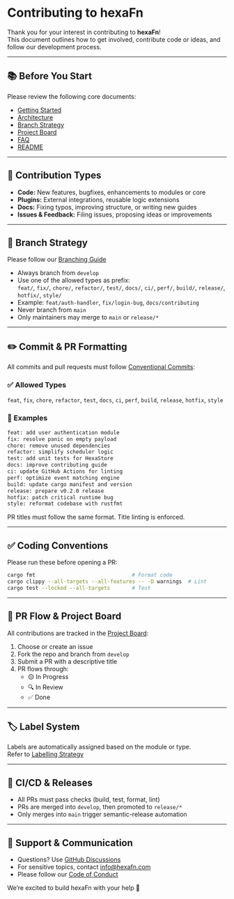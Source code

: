 <!--
SPDX-FileCopyrightText: 2025 Husamettin ARABACI
SPDX-License-Identifier: MIT
-->

# Contributing to hexaFn

Thank you for your interest in contributing to **hexaFn**!  
This document outlines how to get involved, contribute code or ideas, and follow our development process.

---

## 📚 Before You Start

Please review the following core documents:

- [Getting Started](https://github.com/hTuneSys/hexaFn/blob/develop/docs/GETTING_STARTED.md)
- [Architecture](https://github.com/hTuneSys/hexaFn/blob/develop/docs/ARCHITECTURE.md)
- [Branch Strategy](https://github.com/hTuneSys/hexaFn/blob/develop/docs/BRANCH_STRATEGY.md)
- [Project Board](https://github.com/hTuneSys/hexaFn/blob/develop/docs/PROJECT_BOARD.md)
- [FAQ](https://github.com/hTuneSys/hexaFn/blob/develop/docs/FAQ.md)
- [README](https://github.com/hTuneSys/hexaFn#readme)

---

## 🧩 Contribution Types

- **Code:** New features, bugfixes, enhancements to modules or core
- **Plugins:** External integrations, reusable logic extensions
- **Docs:** Fixing typos, improving structure, or writing new guides
- **Issues & Feedback:** Filing issues, proposing ideas or improvements

---

## 🔀 Branch Strategy

Please follow our [Branching Guide](https://github.com/hTuneSys/hexaFn/blob/develop/docs/BRANCH_STRATEGY.md)

- Always branch from `develop`
- Use one of the allowed types as prefix:  
  `feat/`, `fix/`, `chore/`, `refactor/`, `test/`, `docs/`, `ci/`, `perf/`, `build/`, `release/`, `hotfix/`, `style/`
- Example: `feat/auth-handler`, `fix/login-bug`, `docs/contributing`
- Never branch from `main`
- Only maintainers may merge to `main` or `release/*`

---

## ✏️ Commit & PR Formatting

All commits and pull requests must follow [Conventional Commits](https://www.conventionalcommits.org/):

### ✅ Allowed Types

`feat`, `fix`, `chore`, `refactor`, `test`, `docs`, `ci`, `perf`, `build`, `release`, `hotfix`, `style`

### 📝 Examples

```bash
feat: add user authentication module
fix: resolve panic on empty payload
chore: remove unused dependencies
refactor: simplify scheduler logic
test: add unit tests for HexaStore
docs: improve contributing guide
ci: update GitHub Actions for linting
perf: optimize event matching engine
build: update cargo manifest and version
release: prepare v0.2.0 release
hotfix: patch critical runtime bug
style: reformat codebase with rustfmt
```

PR titles must follow the same format. Title linting is enforced.

---

## ✅ Coding Conventions

Please run these before opening a PR:

```bash
cargo fmt                               # Format code
cargo clippy --all-targets --all-features -- -D warnings  # Lint
cargo test --locked --all-targets       # Test
```

---

## 🧪 PR Flow & Project Board

All contributions are tracked in the [Project Board](https://github.com/hTuneSys/hexaFn/blob/develop/docs/PROJECT_BOARD.md):

1. Choose or create an issue
2. Fork the repo and branch from `develop`
3. Submit a PR with a descriptive title
4. PR flows through:
   - 🟡 In Progress
   - 🔍 In Review
   - ✅ Done

---

## 🏷 Label System

Labels are automatically assigned based on the module or type.  
Refer to [Labelling Strategy](https://github.com/hTuneSys/hexaFn/blob/develop/docs/LABELLING_STRATEGY.md)

---

## 🔁 CI/CD & Releases

- All PRs must pass checks (build, test, format, lint)
- PRs are merged into `develop`, then promoted to `release/*`
- Only merges into `main` trigger semantic-release automation

---

## 🙋 Support & Communication

- Questions? Use [GitHub Discussions](https://github.com/hTuneSys/hexaFn/discussions)
- For sensitive topics, contact [info@hexafn.com](mailto:info@hexafn.com)
- Please follow our [Code of Conduct](https://github.com/hTuneSys/hexaFn/blob/develop/.github/CODE_OF_CONDUCT.md)

We’re excited to build hexaFn with your help 🚀
